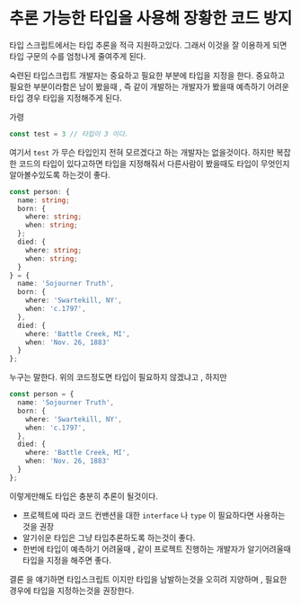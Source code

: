 # 추론 가능한 타입을 사용해 장황한 코드 방지

타입 스크립트에서는 타입 추론을 적극 지원하고있다.
그래서 이것을 잘 이용하게 되면 타입 구문의 수를 엄청나게 줄여주게 된다.

숙련된 타입스크립트 개발자는 중요하고 필요한 부분에 타입을 지정을 한다.
중요하고 필요한 부분이라함은 남이 봤을때 , 즉 같이 개발하는 개발자가 봤을때 
예측하기 어려운 타입 경우 타입을 지정해주게 된다.

가령

```ts
const test = 3 // 타입이 3 이다.
```

여기서 `test` 가 무슨 타입인지 전혀 모르겠다고 하는 개발자는 없을것이다. 하지만
복잡한 코드의 타입이 있다고하면 타입을 지정해줘서 다른사람이 봤을때도 타입이 무엇인지 알아볼수있도록 하는것이 좋다.

```ts
const person: {
  name: string;
  born: {
    where: string;
    when: string;
  };
  died: {
    where: string;
    when: string;
  }
} = {
  name: 'Sojourner Truth',
  born: {
    where: 'Swartekill, NY',
    when: 'c.1797',
  },
  died: {
    where: 'Battle Creek, MI',
    when: 'Nov. 26, 1883'
  }
};
```

누구는 말한다. 위의 코드정도면 타입이 필요하지 않겠냐고 ,
하지만 

```ts
const person = {
  name: 'Sojourner Truth',
  born: {
    where: 'Swartekill, NY',
    when: 'c.1797',
  },
  died: {
    where: 'Battle Creek, MI',
    when: 'Nov. 26, 1883'
  }
};
```

이렇게만해도 타입은 충분히 추론이 될것이다.

- 프로젝트에 따라 코드 컨밴션을 대한 `interface` 나 `type` 이 필요하다면 사용하는것을 권장
- 알기쉬운 타입은 그냥 타입추론하도록 하는것이 좋다. 
- 한번에 타입이 예측하기 어려울때 , 같이 프로젝트 진행하는 개발자가 알기어려울때 타입을 지정을 해주면 좋다.

결론 을 얘기하면 타입스크립트 이지만 타입을 남발하는것을 오히려 지양하며 , 
필요한 경우에 타입을 지정하는것을 권장한다.
